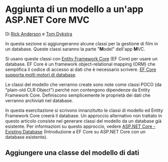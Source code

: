 # <a name="adding-a-model-to-an-aspnet-core-mvc-app"></a>Aggiunta di un modello a un'app ASP.NET Core MVC

Di [Rick Anderson](https://twitter.com/RickAndMSFT) e [Tom Dykstra](https://github.com/tdykstra)

In questa sezione si aggiungeranno alcune classi per la gestione di film in un database. Queste classi saranno la parte "**M**odel" dell'app **M**VC.

Si usano queste classi con [Entity Framework Core](https://docs.microsoft.com/ef/core) (EF Core) per usare un database. EF Core è un framework object-relational mapping (ORM) che semplifica il codice di accesso ai dati che è necessario scrivere. [EF Core supporta molti motori di database](https://docs.microsoft.com/ef/core/providers/).

Le classi del modello che verranno create sono note come classi POCO (da "plain-old CLR Object") perché non contengono dipendenze da Entity Framework Core. Definiscono semplicemente le proprietà dei dati che verranno archiviati nel database.

In questa esercitazione si scrivono innanzitutto le classi di modello ed Entity Framework Core creerà il database. Un approccio alternativo non trattato in questo articolo consiste nel generare classi del modello da un database già esistente. Per informazioni su questo approccio, vedere [ASP.NET Core - Existing Database](https://docs.microsoft.com/ef/core/get-started/aspnetcore/existing-db) (Introduzione a EF Core su ASP.NET Core con un database esistente).

## <a name="add-a-data-model-class"></a>Aggiungere una classe del modello di dati

